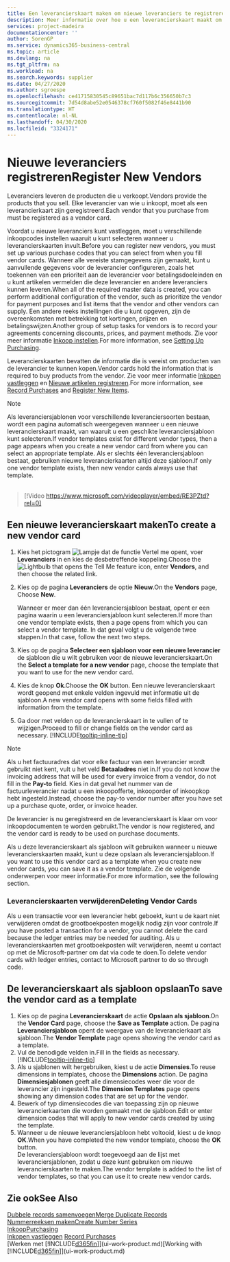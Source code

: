 ```yaml
---
title: Een leverancierskaart maken om nieuwe leveranciers te registreren | Microsoft Docs
description: Meer informatie over hoe u een leverancierskaart maakt om een nieuwe leverancier te registreren.
services: project-madeira
documentationcenter: ''
author: SorenGP
ms.service: dynamics365-business-central
ms.topic: article
ms.devlang: na
ms.tgt_pltfrm: na
ms.workload: na
ms.search.keywords: supplier
ms.date: 04/27/2020
ms.author: sgroespe
ms.openlocfilehash: ce41715830545c89651bac7d117b6c356650b7c3
ms.sourcegitcommit: 7d54d8abe52e0546378cf760f5082f46e8441b90
ms.translationtype: HT
ms.contentlocale: nl-NL
ms.lasthandoff: 04/30/2020
ms.locfileid: "3324171"
---
```

# <a name="register-new-vendors"></a><span data-ttu-id="d6cf6-103">Nieuwe leveranciers registreren</span><span class="sxs-lookup"><span data-stu-id="d6cf6-103">Register New Vendors</span></span>
<span data-ttu-id="d6cf6-104">Leveranciers leveren de producten die u verkoopt.</span><span class="sxs-lookup"><span data-stu-id="d6cf6-104">Vendors provide the products that you sell.</span></span> <span data-ttu-id="d6cf6-105">Elke leverancier van wie u inkoopt, moet als een leverancierkaart zijn geregistreerd.</span><span class="sxs-lookup"><span data-stu-id="d6cf6-105">Each vendor that you purchase from must be registered as a vendor card.</span></span>

<span data-ttu-id="d6cf6-106">Voordat u nieuwe leveranciers kunt vastleggen, moet u verschillende inkoopcodes instellen waaruit u kunt selecteren wanneer u leverancierskaarten invult.</span><span class="sxs-lookup"><span data-stu-id="d6cf6-106">Before you can register new vendors, you must set up various purchase codes that you can select from when you fill vendor cards.</span></span> <span data-ttu-id="d6cf6-107">Wanneer alle vereiste stamgegevens zijn gemaakt, kunt u aanvullende gegevens voor de leverancier configureren, zoals het toekennen van een prioriteit aan de leverancier voor betalingsdoeleinden en u kunt artikelen vermelden die deze leverancier en andere leveranciers kunnen leveren.</span><span class="sxs-lookup"><span data-stu-id="d6cf6-107">When all of the required master data is created, you can perform additional configuration of the vendor, such as prioritize the vendor for payment purposes and list items that the vendor and other vendors can supply.</span></span> <span data-ttu-id="d6cf6-108">Een andere reeks instellingen die u kunt opgeven, zijn de overeenkomsten met betrekking tot kortingen, prijzen en betalingswijzen.</span><span class="sxs-lookup"><span data-stu-id="d6cf6-108">Another group of setup tasks for vendors is to record your agreements concerning discounts, prices, and payment methods.</span></span> <span data-ttu-id="d6cf6-109">Zie voor meer informatie [Inkoop instellen](purchasing-setup-purchasing.md).</span><span class="sxs-lookup"><span data-stu-id="d6cf6-109">For more information, see [Setting Up Purchasing](purchasing-setup-purchasing.md).</span></span>

<span data-ttu-id="d6cf6-110">Leverancierskaarten bevatten de informatie die is vereist om producten van de leverancier te kunnen kopen.</span><span class="sxs-lookup"><span data-stu-id="d6cf6-110">Vendor cards hold the information that is required to buy products from the vendor.</span></span> <span data-ttu-id="d6cf6-111">Zie voor meer informatie [Inkopen vastleggen](purchasing-how-record-purchases.md) en [Nieuwe artikelen registreren](inventory-how-register-new-items.md).</span><span class="sxs-lookup"><span data-stu-id="d6cf6-111">For more information, see [Record Purchases](purchasing-how-record-purchases.md) and [Register New Items](inventory-how-register-new-items.md).</span></span>

> [!NOTE]  
>   <span data-ttu-id="d6cf6-112">Als leveranciersjablonen voor verschillende leveranciersoorten bestaan, wordt een pagina automatisch weergegeven wanneer u een nieuwe leverancierskaart maakt, van waaruit u een geschikte leveranciersjabloon kunt selecteren.</span><span class="sxs-lookup"><span data-stu-id="d6cf6-112">If vendor templates exist for different vendor types, then a page appears when you create a new vendor card from where you can select an appropriate template.</span></span> <span data-ttu-id="d6cf6-113">Als er slechts één leveranciersjabloon bestaat, gebruiken nieuwe leverancierkaarten altijd deze sjabloon.</span><span class="sxs-lookup"><span data-stu-id="d6cf6-113">If only one vendor template exists, then new vendor cards always use that template.</span></span>
<br><br>  

> [!Video https://www.microsoft.com/videoplayer/embed/RE3PZtd?rel=0]

## <a name="to-create-a-new-vendor-card"></a><span data-ttu-id="d6cf6-114">Een nieuwe leverancierskaart maken</span><span class="sxs-lookup"><span data-stu-id="d6cf6-114">To create a new vendor card</span></span>
1. <span data-ttu-id="d6cf6-115">Kies het pictogram ![Lampje dat de functie Vertel me opent](media/ui-search/search_small.png "Vertel me wat u wilt doen"), voer **Leveranciers** in en kies de desbetreffende koppeling.</span><span class="sxs-lookup"><span data-stu-id="d6cf6-115">Choose the ![Lightbulb that opens the Tell Me feature](media/ui-search/search_small.png "Tell me what you want to do") icon, enter **Vendors**, and then choose the related link.</span></span>  
2. <span data-ttu-id="d6cf6-116">Kies op de pagina **Leveranciers** de optie **Nieuw**.</span><span class="sxs-lookup"><span data-stu-id="d6cf6-116">On the **Vendors** page, Choose **New**.</span></span>

    <span data-ttu-id="d6cf6-117">Wanneer er meer dan één leveranciersjabloon bestaat, opent er een pagina waarin u een leveranciersjabloon kunt selecteren.</span><span class="sxs-lookup"><span data-stu-id="d6cf6-117">If more than one vendor template exists, then a page opens from which you can select a vendor template.</span></span> <span data-ttu-id="d6cf6-118">In dat geval volgt u de volgende twee stappen.</span><span class="sxs-lookup"><span data-stu-id="d6cf6-118">In that case, follow the next two steps.</span></span>
3. <span data-ttu-id="d6cf6-119">Kies op de pagina **Selecteer een sjabloon voor een nieuwe leverancier** de sjabloon die u wilt gebruiken voor de nieuwe leverancierskaart.</span><span class="sxs-lookup"><span data-stu-id="d6cf6-119">On the **Select a template for a new vendor** page, choose the template that you want to use for the new vendor card.</span></span>
4. <span data-ttu-id="d6cf6-120">Kies de knop **Ok**.</span><span class="sxs-lookup"><span data-stu-id="d6cf6-120">Choose the **OK** button.</span></span> <span data-ttu-id="d6cf6-121">Een nieuwe leverancierskaart wordt geopend met enkele velden ingevuld met informatie uit de sjabloon.</span><span class="sxs-lookup"><span data-stu-id="d6cf6-121">A new vendor card opens with some fields filled with information from the template.</span></span>
5. <span data-ttu-id="d6cf6-122">Ga door met velden op de leverancierskaart in te vullen of te wijzigen.</span><span class="sxs-lookup"><span data-stu-id="d6cf6-122">Proceed to fill or change fields on the vendor card as necessary.</span></span> [!INCLUDE[tooltip-inline-tip](includes/tooltip-inline-tip_md.md)]

> [!NOTE]  
>   <span data-ttu-id="d6cf6-123">Als u het factuuradres dat voor elke factuur van een leverancier wordt gebruikt niet kent, vult u het veld **Betaaladres** niet in.</span><span class="sxs-lookup"><span data-stu-id="d6cf6-123">If you do not know the invoicing address that will be used for every invoice from a vendor, do not fill in the **Pay-to** field.</span></span> <span data-ttu-id="d6cf6-124">Kies in dat geval het nummer van de factuurleverancier nadat u een inkoopofferte, inkooporder of inkoopkop hebt ingesteld.</span><span class="sxs-lookup"><span data-stu-id="d6cf6-124">Instead, choose the pay-to vendor number after you have set up a purchase quote, order, or invoice header.</span></span>

<span data-ttu-id="d6cf6-125">De leverancier is nu geregistreerd en de leverancierskaart is klaar om voor inkoopdocumenten te worden gebruikt.</span><span class="sxs-lookup"><span data-stu-id="d6cf6-125">The vendor is now registered, and the vendor card is ready to be used on purchase documents.</span></span>

<span data-ttu-id="d6cf6-126">Als u deze leverancierskaart als sjabloon wilt gebruiken wanneer u nieuwe leverancierskaarten maakt, kunt u deze opslaan als leveranciersjabloon.</span><span class="sxs-lookup"><span data-stu-id="d6cf6-126">If you want to use this vendor card as a template when you create new vendor cards, you can save it as a vendor template.</span></span> <span data-ttu-id="d6cf6-127">Zie de volgende onderwerpen voor meer informatie.</span><span class="sxs-lookup"><span data-stu-id="d6cf6-127">For more information, see the following section.</span></span>

### <a name="deleting-vendor-cards"></a><span data-ttu-id="d6cf6-128">Leverancierskaarten verwijderen</span><span class="sxs-lookup"><span data-stu-id="d6cf6-128">Deleting Vendor Cards</span></span>
<span data-ttu-id="d6cf6-129">Als u een transactie voor een leverancier hebt geboekt, kunt u de kaart niet verwijderen omdat de grootboekposten mogelijk nodig zijn voor controle.</span><span class="sxs-lookup"><span data-stu-id="d6cf6-129">If you have posted a transaction for a vendor, you cannot delete the card because the ledger entries may be needed for auditing.</span></span> <span data-ttu-id="d6cf6-130">Als u leverancierskaarten met grootboekposten wilt verwijderen, neemt u contact op met de Microsoft-partner om dat via code te doen.</span><span class="sxs-lookup"><span data-stu-id="d6cf6-130">To delete vendor cards with ledger entries, contact to Microsoft partner to do so through code.</span></span>

## <a name="to-save-the-vendor-card-as-a-template"></a><span data-ttu-id="d6cf6-131">De leverancierskaart als sjabloon opslaan</span><span class="sxs-lookup"><span data-stu-id="d6cf6-131">To save the vendor card as a template</span></span>
1. <span data-ttu-id="d6cf6-132">Kies op de pagina **Leverancierskaart** de actie **Opslaan als sjabloon**.</span><span class="sxs-lookup"><span data-stu-id="d6cf6-132">On the **Vendor Card** page, choose the **Save as Template** action.</span></span> <span data-ttu-id="d6cf6-133">De pagina **Leveranciersjabloon** opent de weergave van de leverancierkaart als sjabloon.</span><span class="sxs-lookup"><span data-stu-id="d6cf6-133">The **Vendor Template** page opens showing the vendor card as a template.</span></span>
2. <span data-ttu-id="d6cf6-134">Vul de benodigde velden in.</span><span class="sxs-lookup"><span data-stu-id="d6cf6-134">Fill in the fields as necessary.</span></span> [!INCLUDE[tooltip-inline-tip](includes/tooltip-inline-tip_md.md)]
3. <span data-ttu-id="d6cf6-135">Als u sjablonen wilt hergebruiken, kiest u de actie **Dimensies**.</span><span class="sxs-lookup"><span data-stu-id="d6cf6-135">To reuse dimensions in templates, choose the **Dimensions** action.</span></span> <span data-ttu-id="d6cf6-136">De pagina **Dimensiesjablonen** geeft alle dimensiecodes weer die voor de leverancier zijn ingesteld.</span><span class="sxs-lookup"><span data-stu-id="d6cf6-136">The **Dimension Templates** page opens showing any dimension codes that are set up for the vendor.</span></span>
4. <span data-ttu-id="d6cf6-137">Bewerk of typ dimensiecodes die van toepassing zijn op nieuwe leverancierkaarten die worden gemaakt met de sjabloon.</span><span class="sxs-lookup"><span data-stu-id="d6cf6-137">Edit or enter dimension codes that will apply to new vendor cards created by using the template.</span></span>
5. <span data-ttu-id="d6cf6-138">Wanneer u de nieuwe leveranciersjabloon hebt voltooid, kiest u de knop **OK**.</span><span class="sxs-lookup"><span data-stu-id="d6cf6-138">When you have completed the new vendor template, choose the **OK** button.</span></span>  
   <span data-ttu-id="d6cf6-139">De leveranciersjabloon wordt toegevoegd aan de lijst met leveranciersjablonen, zodat u deze kunt gebruiken om nieuwe leverancierskaarten te maken.</span><span class="sxs-lookup"><span data-stu-id="d6cf6-139">The vendor template is added to the list of vendor templates, so that you can use it to create new vendor cards.</span></span>

## <a name="see-also"></a><span data-ttu-id="d6cf6-140">Zie ook</span><span class="sxs-lookup"><span data-stu-id="d6cf6-140">See Also</span></span>
[<span data-ttu-id="d6cf6-141">Dubbele records samenvoegen</span><span class="sxs-lookup"><span data-stu-id="d6cf6-141">Merge Duplicate Records</span></span>](sales-how-merge-duplicate-records.md)  
[<span data-ttu-id="d6cf6-142">Nummerreeksen maken</span><span class="sxs-lookup"><span data-stu-id="d6cf6-142">Create Number Series</span></span>](ui-create-number-series.md)  
[<span data-ttu-id="d6cf6-143">Inkoop</span><span class="sxs-lookup"><span data-stu-id="d6cf6-143">Purchasing</span></span>](purchasing-manage-purchasing.md)  
<span data-ttu-id="d6cf6-144">[Inkopen vastleggen](purchasing-how-record-purchases.md) </span><span class="sxs-lookup"><span data-stu-id="d6cf6-144">[Record Purchases](purchasing-how-record-purchases.md) </span></span>  
<span data-ttu-id="d6cf6-145">[Werken met [!INCLUDE[d365fin](includes/d365fin_md.md)]](ui-work-product.md)</span><span class="sxs-lookup"><span data-stu-id="d6cf6-145">[Working with [!INCLUDE[d365fin](includes/d365fin_md.md)]](ui-work-product.md)</span></span>  
